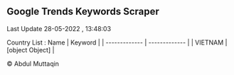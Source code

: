 

## Google Trends Keywords Scraper 
 
Last Update 28-05-2022 , 13:48:03

Country List :
 Name  | Keyword |
| ------------- | ------------- |
| VIETNAM | [object Object] |



© Abdul Muttaqin 
